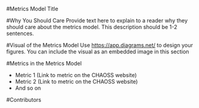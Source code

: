 #Metrics Model Title

#Why You Should Care
Provide text here to explain to a reader why they should care about the metrics model. This description should be 1-2 sentences. 

#Visual of the Metrics Model
Use https://app.diagrams.net/ to design your figures. You can include the visual as an embedded image in this section 

#Metrics in the Metrics Model 
- Metric 1 (Link to metric on the CHAOSS website)
- Metric 2 (Link to metric on the CHAOSS website)
- And so on

#Contributors